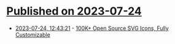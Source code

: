 # [Published on 2023-07-24](index.md)

* [2023-07-24, 12:43:21](https://lobste.rs/s/qryixw/100k_open_source_svg_icons_fully) - [100K+ Open Source SVG Icons, Fully Customizable](https://iconbuddy.app/)
